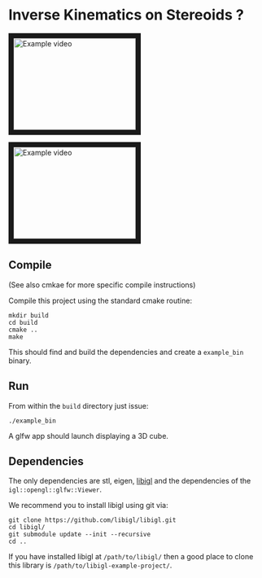 
# Inverse Kinematics on Stereoids ? 


<a href="https://www.youtube.com/watch?v=D-jCjuGztO0" target="_blank"><img src="http://img.youtube.com/vi/D-jCjuGztO0/0.jpg" alt="Example video" width="240" height="180" border="10" /></a>

<a href="https://www.youtube.com/watch?v=ZSypmxIydpA" target="_blank"><img src="http://img.youtube.com/vi/ZSypmxIydpA/0.jpg" alt="Example video" width="240" height="180" border="10" /></a>

## Compile
(See also cmkae for more specific compile instructions) 

Compile this project using the standard cmake routine:

    mkdir build
    cd build
    cmake ..
    make
    
  

This should find and build the dependencies and create a `example_bin` binary.

## Run

From within the `build` directory just issue:

    ./example_bin

A glfw app should launch displaying a 3D cube.

## Dependencies

The only dependencies are stl, eigen, [libigl](http://libigl.github.io/libigl/) and
the dependencies of the `igl::opengl::glfw::Viewer`.

We recommend you to install libigl using git via:

    git clone https://github.com/libigl/libigl.git
    cd libigl/
    git submodule update --init --recursive
    cd ..

If you have installed libigl at `/path/to/libigl/` then a good place to clone
this library is `/path/to/libigl-example-project/`.
